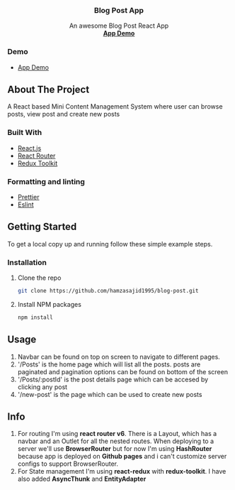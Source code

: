 <div id="top"></div>

<!-- PROJECT LOGO -->
<br />
<div align="center">

  <h3 align="center">Blog Post App</h3>

  <p align="center">
    An awesome Blog Post React App
     <br />
    <a href="https://hamzasajid1995.github.io/blog-post/"><strong>App Demo</strong></a>
    <br />
  </p>
</div>


### Demo

* [App Demo](https://hamzasajid1995.github.io/blog-post/)

<!-- ABOUT THE PROJECT -->
## About The Project

A React based Mini Content Management System where user can browse posts, view post and create new posts

### Built With

* [React.js](https://reactjs.org/)
* [React Router](https://reactrouter.com/)
* [Redux Toolkit](https://redux-toolkit.js.org/)

### Formatting and linting

* [Prettier](https://prettier.io/)
* [Eslint](https://eslint.org/)

<!-- GETTING STARTED -->
## Getting Started

To get a local copy up and running follow these simple example steps.

### Installation


1. Clone the repo
   ```sh
   git clone https://github.com/hamzasajid1995/blog-post.git
   ```
2. Install NPM packages
   ```sh
   npm install
   ```

<!-- USAGE EXAMPLES -->
## Usage

1. Navbar can be found on top on screen to navigate to different pages.
2. '/Posts' is the home page which will list all the posts. posts are paginated and pagination options can be found on bottom of the screen
3. '/Posts/:postId' is the post details page which can be accesed by clicking any post
4. '/new-post' is the page which can be used to create new posts



<!-- App development Info -->
## Info

1. For routing I'm using <b>react router v6</b>. There is a Layout, which has a navbar and an Outlet for all the nested routes. When deploying to a server we'll use <b>BrowserRouter</b> but for now I'm using <b>HashRouter</b> because app is deployed on <b>Github pages</b> and i can't customize server configs to support BrowserRouter.
2. For State management I'm using <b>react-redux</b> with <b>redux-toolkit</b>. I have also added <b>AsyncThunk</b> and <b>EntityAdapter</b>
